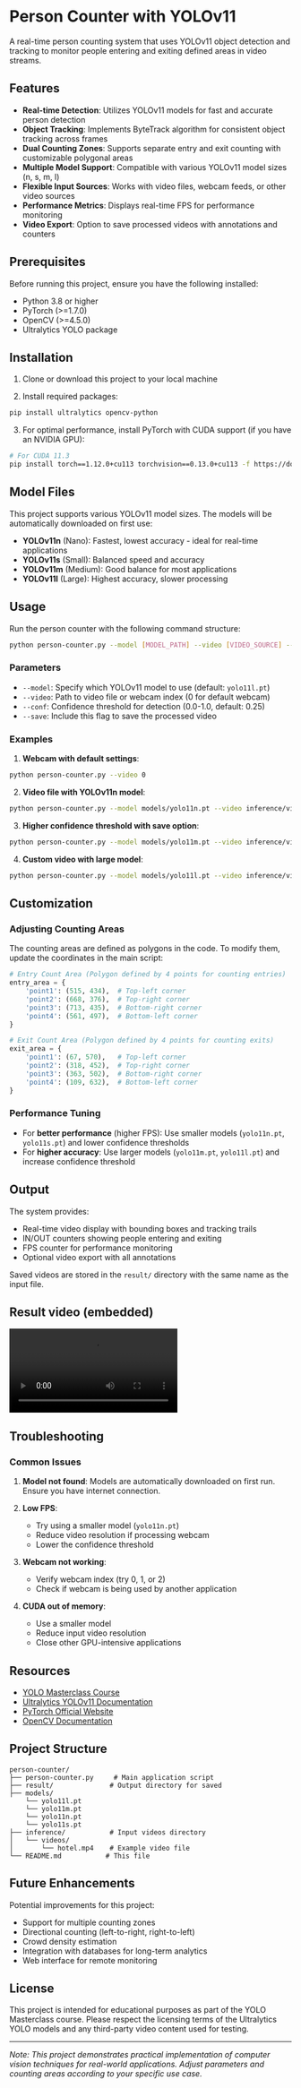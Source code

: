 # Person Counter with YOLOv11

A real-time person counting system that uses YOLOv11 object detection and tracking to monitor people entering and exiting defined areas in video streams.

## Features

- **Real-time Detection**: Utilizes YOLOv11 models for fast and accurate person detection
- **Object Tracking**: Implements ByteTrack algorithm for consistent object tracking across frames
- **Dual Counting Zones**: Supports separate entry and exit counting with customizable polygonal areas
- **Multiple Model Support**: Compatible with various YOLOv11 model sizes (n, s, m, l)
- **Flexible Input Sources**: Works with video files, webcam feeds, or other video sources
- **Performance Metrics**: Displays real-time FPS for performance monitoring
- **Video Export**: Option to save processed videos with annotations and counters

## Prerequisites

Before running this project, ensure you have the following installed:

- Python 3.8 or higher
- PyTorch (>=1.7.0)
- OpenCV (>=4.5.0)
- Ultralytics YOLO package

## Installation

1. Clone or download this project to your local machine

2. Install required packages:

```bash
pip install ultralytics opencv-python
```

3. For optimal performance, install PyTorch with CUDA support (if you have an NVIDIA GPU):

```bash
# For CUDA 11.3
pip install torch==1.12.0+cu113 torchvision==0.13.0+cu113 -f https://download.pytorch.org/whl/torch_stable.html
```

## Model Files

This project supports various YOLOv11 model sizes. The models will be automatically downloaded on first use:

- **YOLOv11n** (Nano): Fastest, lowest accuracy - ideal for real-time applications
- **YOLOv11s** (Small): Balanced speed and accuracy
- **YOLOv11m** (Medium): Good balance for most applications
- **YOLOv11l** (Large): Highest accuracy, slower processing

## Usage

Run the person counter with the following command structure:

```bash
python person-counter.py --model [MODEL_PATH] --video [VIDEO_SOURCE] --conf [CONFIDENCE] --save
```

### Parameters

- `--model`: Specify which YOLOv11 model to use (default: `yolo11l.pt`)
- `--video`: Path to video file or webcam index (0 for default webcam)
- `--conf`: Confidence threshold for detection (0.0-1.0, default: 0.25)
- `--save`: Include this flag to save the processed video

### Examples

1. **Webcam with default settings**:
```bash
python person-counter.py --video 0
```

2. **Video file with YOLOv11n model**:
```bash
python person-counter.py --model models/yolo11n.pt --video inference/videos/hotel.mp4
```

3. **Higher confidence threshold with save option**:
```bash
python person-counter.py --model models/yolo11m.pt --video inference/videos/shopping_mall.mp4 --conf 0.5 --save
```

4. **Custom video with large model**:
```bash
python person-counter.py --model models/yolo11l.pt --video inference/videos/office.mp4 --conf 0.3
```

## Customization

### Adjusting Counting Areas

The counting areas are defined as polygons in the code. To modify them, update the coordinates in the main script:

```python
# Entry Count Area (Polygon defined by 4 points for counting entries)
entry_area = {
    'point1': (515, 434),  # Top-left corner
    'point2': (668, 376),  # Top-right corner
    'point3': (713, 435),  # Bottom-right corner
    'point4': (561, 497),  # Bottom-left corner
}

# Exit Count Area (Polygon defined by 4 points for counting exits)
exit_area = {
    'point1': (67, 570),   # Top-left corner
    'point2': (318, 452),  # Top-right corner
    'point3': (363, 502),  # Bottom-right corner
    'point4': (109, 632),  # Bottom-left corner
}
```

### Performance Tuning

- For **better performance** (higher FPS): Use smaller models (`yolo11n.pt`, `yolo11s.pt`) and lower confidence thresholds
- For **higher accuracy**: Use larger models (`yolo11m.pt`, `yolo11l.pt`) and increase confidence threshold

## Output

The system provides:
- Real-time video display with bounding boxes and tracking trails
- IN/OUT counters showing people entering and exiting
- FPS counter for performance monitoring
- Optional video export with all annotations

Saved videos are stored in the `result/` directory with the same name as the input file.

## Result video (embedded)

<video src="[result/hotel.mp4](https://github.com/Deepshikhar/Person_Counter/blob/main/result/hotel.mp4)" controls style="max-width: 100%;"></video>

## Troubleshooting

### Common Issues

1. **Model not found**: Models are automatically downloaded on first run. Ensure you have internet connection.

2. **Low FPS**: 
   - Try using a smaller model (`yolo11n.pt`)
   - Reduce video resolution if processing webcam
   - Lower the confidence threshold

3. **Webcam not working**:
   - Verify webcam index (try 0, 1, or 2)
   - Check if webcam is being used by another application

4. **CUDA out of memory**:
   - Use a smaller model
   - Reduce input video resolution
   - Close other GPU-intensive applications

## Resources

- [YOLO Masterclass Course](https://www.udemy.com/course/yolo-masterclass-deep-learning-computer-vision-course/)
- [Ultralytics YOLOv11 Documentation](https://docs.ultralytics.com/)
- [PyTorch Official Website](https://pytorch.org/)
- [OpenCV Documentation](https://docs.opencv.org/)

## Project Structure

```
person-counter/
├── person-counter.py     # Main application script
├── result/              # Output directory for saved 
├── models/
    └── yolo11l.pt
    └── yolo11m.pt
    └── yolo11n.pt
    └── yolo11s.pt
├── inference/           # Input videos directory
│   └── videos/
│       └── hotel.mp4    # Example video file
└── README.md           # This file
```

## Future Enhancements

Potential improvements for this project:
- Support for multiple counting zones
- Directional counting (left-to-right, right-to-left)
- Crowd density estimation
- Integration with databases for long-term analytics
- Web interface for remote monitoring

## License

This project is intended for educational purposes as part of the YOLO Masterclass course. Please respect the licensing terms of the Ultralytics YOLO models and any third-party video content used for testing.

---

*Note: This project demonstrates practical implementation of computer vision techniques for real-world applications. Adjust parameters and counting areas according to your specific use case.*
